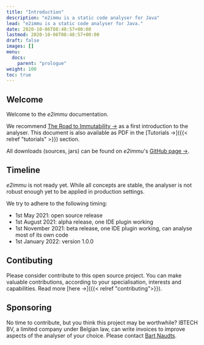 ```yaml
---
title: "Introduction"
description: "e2immu is a static code analyser for Java"
lead: "e2immu is a static code analyser for Java."
date: 2020-10-06T08:48:57+00:00
lastmod: 2020-10-06T08:48:57+00:00
draft: false
images: []
menu:
  docs:
    parent: "prologue"
weight: 100
toc: true
---
```


## Welcome

Welcome to the _e2immu_ documentation.

We recommend [The Road to Immutability →](/docs/road-to-immutability/000-main.html) as a first introduction to the analyser. This document is also available as PDF in the [Tutorials →]({{< relref "tutorials" >}}) section.

All downloads (sources, jars) can be found on _e2immu_'s [GitHub page →](https://github.com/e2immu).

## Timeline

_e2immu_ is not ready yet. While all concepts are stable, the analyser is not robust enough yet to be applied in production settings.

We try to adhere to the following timing:

* 1st May 2021: open source release
* 1st August 2021: alpha release, one IDE plugin working
* 1st November 2021: beta release, one IDE plugin working, can analyse most of its own code
* 1st January 2022: version 1.0.0

## Contibuting

Please consider contribute to this open source project. You can make valuable
contributions, according to your specialisation, interests and capabilities.
Read more [here →]({{< relref "contributing">}}).

## Sponsoring

No time to contribute, but you think this project may be worthwhile?
IBTECH BV, a limited company under Belgian law, can write invoices to improve aspects of the analyser of your choice.
Please contact [Bart Naudts](mailto:bart.naudts@e2immu.org).
